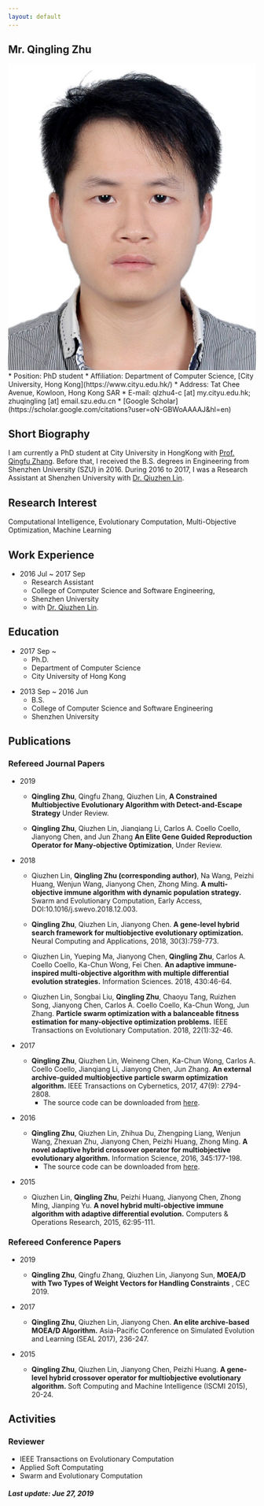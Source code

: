 ```yaml
---
layout: default
---
```


## Mr. Qingling Zhu
<img class="profile-picture" src="ling.png">
* Position: PhD student
* Affiliation:
Department of Computer Science, [City University, Hong Kong](https://www.cityu.edu.hk/)
* Address: Tat Chee Avenue, Kowloon, Hong Kong SAR
* E-mail: qlzhu4-c [at] my.cityu.edu.hk; zhuqingling [at] email.szu.edu.cn
* [Google Scholar](https://scholar.google.com/citations?user=oN-GBWoAAAAJ&hl=en)

## Short Biography

I am currently a PhD student at City University in HongKong with [Prof. Qingfu Zhang](http://www.cs.cityu.edu.hk/~qzhan7/index.html). Before that, I received the B.S. degrees in Engineering from Shenzhen University (SZU) in 2016. During 2016 to 2017, I was a Research Assistant at Shenzhen University with [Dr. Qiuzhen Lin](http://csse.szu.edu.cn/csse.szu.edu.cn/cn/people1bbd.html?30298).

## Research Interest

Computational Intelligence, Evolutionary Computation, Multi-Objective Optimization, Machine Learning

## Work Experience

* 2016 Jul ~ 2017 Sep
  * Research Assistant
  * College of Computer Science and Software Engineering,
  * Shenzhen University
  * with [Dr. Qiuzhen Lin](http://csse.szu.edu.cn/csse.szu.edu.cn/cn/people1bbd.html?30298).

## Education

* 2017 Sep ~
  * Ph.D.
  * Department of Computer Science
  * City University of Hong Kong
<!--  * Thesis: Many-Objective Evolutionary Optimization: Theory and Method (in Chinese) -->
* 2013 Sep ~ 2016 Jun
  * B.S.
  * College of Computer Science and Software Engineering
  * Shenzhen University

## Publications

### Refereed Journal Papers

* 2019
  * **Qingling Zhu**, Qingfu Zhang, Qiuzhen Lin, **A Constrained Multiobjective Evolutionary Algorithm with Detect-and-Escape Strategy** Under Review.
  
  * **Qingling Zhu**, Qiuzhen Lin, Jianqiang Li, Carlos A. Coello Coello, Jianyong Chen, and Jun Zhang **An Elite Gene Guided Reproduction Operator for Many-objective Optimization**, Under Review.
  
* 2018
  
  * Qiuzhen Lin, **Qingling Zhu (corresponding author)**, Na Wang, Peizhi Huang, Wenjun Wang, Jianyong Chen, Zhong Ming. **A multi-objective immune algorithm with dynamic population strategy.** Swarm and Evolutionary Computation, Early Access, DOI:10.1016/j.swevo.2018.12.003.
  
  * **Qingling Zhu**, Qiuzhen Lin, Jianyong Chen. **A gene-level hybrid search framework for multiobjective evolutionary optimization.** Neural Computing and Applications, 2018, 30(3):759-773.

  * Qiuzhen Lin, Yueping Ma, Jianyong Chen, **Qingling Zhu**,  Carlos A. Coello Coello, Ka-Chun Wong, Fei Chen. **An adaptive immune-inspired multi-objective algorithm with multiple differential evolution strategies.** Information Sciences. 2018, 430:46-64.
	
  * Qiuzhen Lin, Songbai Liu, **Qingling Zhu**, Chaoyu Tang, Ruizhen Song, Jianyong Chen, Carlos A. Coello Coello, Ka-Chun Wong, Jun Zhang. **Particle swarm optimization with a balanceable fitness estimation for many-objective optimization problems.** IEEE Transactions on Evolutionary Computation. 2018, 22(1):32-46.

* 2017

  * **Qingling Zhu**, Qiuzhen Lin, Weineng Chen, Ka-Chun Wong, Carlos A. Coello Coello, Jianqiang Li, Jianyong Chen, Jun Zhang. **An external archive-guided multiobjective particle swarm optimization algorithm.** IEEE Transactions on Cybernetics, 2017, 47(9): 2794-2808.
    * The source code can be downloaded from <a href="https://github.com/zhuqingling/AgMOPSO.git">here</a>.

* 2016

  * **Qingling Zhu**, Qiuzhen Lin, Zhihua Du, Zhengping Liang, Wenjun Wang, Zhexuan Zhu, Jianyong Chen, Peizhi Huang, Zhong Ming. **A novel adaptive hybrid crossover operator for multiobjective evolutionary algorithm.** Information Science, 2016, 345:177-198.
    * The source code can be downloaded from <a href="https://github.com/zhuqingling/ADE-MOIA.git">here</a>.

* 2015

  * Qiuzhen Lin, **Qingling Zhu**, Peizhi Huang, Jianyong Chen, Zhong Ming, Jianping Yu. **A novel hybrid multi-objective immune algorithm with adaptive differential evolution.** Computers & Operations Research, 2015, 62:95-111.

### Refereed Conference Papers

* 2019

  * **Qingling Zhu**, Qingfu Zhang, Qiuzhen Lin, Jianyong Sun, **MOEA/D with Two Types of Weight Vectors for Handling Constraints**
, CEC 2019.

* 2017

  * **Qingling Zhu**, Qiuzhen Lin, Jianyong Chen.  **An elite archive-based MOEA/D Algorithm.** Asia-Pacific Conference on Simulated Evolution and Learning (SEAL 2017), 236-247.

* 2015
  
  * **Qingling Zhu**, Qiuzhen Lin, Jianyong Chen, Peizhi Huang. **A gene-level hybrid crossover operator for multiobjective evolutionary algorithm.** Soft Computing and Machine Intelligence (ISCMI 2015), 20-24.
  
## Activities

### Reviewer
  * IEEE Transactions on Evolutionary Computation
  * Applied Soft Computating
  * Swarm and Evolutionary Computation

##### Last update: Jue 27, 2019
